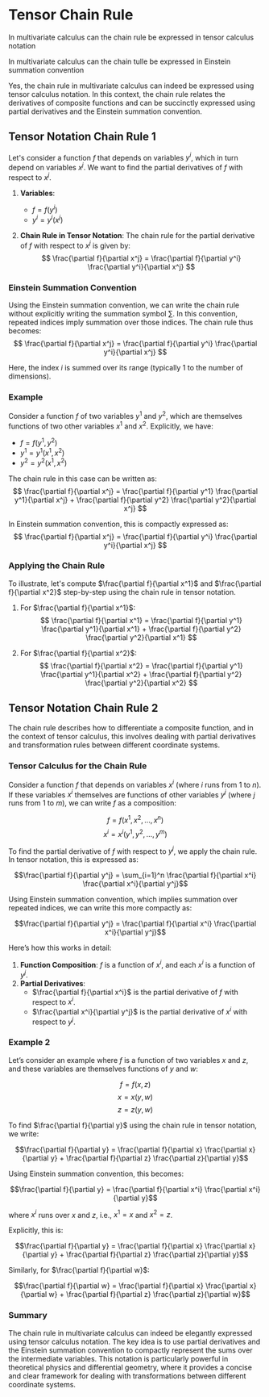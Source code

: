 # Tensor Chain Rule

In multivariate calculus can the chain rule be expressed in tensor calculus notation

In multivariate calculus can the chain tulle be expressed in Einstein summation convention

Yes, the chain rule in multivariate calculus can indeed be expressed using tensor calculus notation. In this context, the chain rule relates the derivatives of composite functions and can be succinctly expressed using partial derivatives and the Einstein summation convention.

## Tensor Notation Chain Rule 1

Let's consider a function $f$ that depends on variables $y^i$, which in turn depend on variables $x^j$. We want to find the partial derivatives of $f$ with respect to $x^j$.

1. **Variables**:
   - $f = f(y^i)$
   - $y^i = y^i(x^j)$

2. **Chain Rule in Tensor Notation**:
   The chain rule for the partial derivative of $f$ with respect to $x^j$ is given by:
   $$
   \frac{\partial f}{\partial x^j} = \frac{\partial f}{\partial y^i} \frac{\partial y^i}{\partial x^j}
   $$

### Einstein Summation Convention

Using the Einstein summation convention, we can write the chain rule without explicitly writing the summation symbol $\sum$. In this convention, repeated indices imply summation over those indices. The chain rule thus becomes:
$$
\frac{\partial f}{\partial x^j} = \frac{\partial f}{\partial y^i} \frac{\partial y^i}{\partial x^j}
$$

Here, the index $i$ is summed over its range (typically 1 to the number of dimensions).

### Example

Consider a function $f$ of two variables $y^1$ and $y^2$, which are themselves functions of two other variables $x^1$ and $x^2$. Explicitly, we have:

- $f = f(y^1, y^2)$
- $y^1 = y^1(x^1, x^2)$
- $y^2 = y^2(x^1, x^2)$

The chain rule in this case can be written as:
$$
\frac{\partial f}{\partial x^j} = \frac{\partial f}{\partial y^1} \frac{\partial y^1}{\partial x^j} + \frac{\partial f}{\partial y^2} \frac{\partial y^2}{\partial x^j}
$$

In Einstein summation convention, this is compactly expressed as:
$$
\frac{\partial f}{\partial x^j} = \frac{\partial f}{\partial y^i} \frac{\partial y^i}{\partial x^j}
$$

### Applying the Chain Rule

To illustrate, let's compute $\frac{\partial f}{\partial x^1}$ and $\frac{\partial f}{\partial x^2}$ step-by-step using the chain rule in tensor notation.

1. For $\frac{\partial f}{\partial x^1}$:
   $$
   \frac{\partial f}{\partial x^1} = \frac{\partial f}{\partial y^1} \frac{\partial y^1}{\partial x^1} + \frac{\partial f}{\partial y^2} \frac{\partial y^2}{\partial x^1}
   $$

2. For $\frac{\partial f}{\partial x^2}$:
   $$
   \frac{\partial f}{\partial x^2} = \frac{\partial f}{\partial y^1} \frac{\partial y^1}{\partial x^2} + \frac{\partial f}{\partial y^2} \frac{\partial y^2}{\partial x^2}
   $$

## Tensor Notation Chain Rule 2

The chain rule describes how to differentiate a composite function, and in the context of tensor calculus, this involves dealing with partial derivatives and transformation rules between different coordinate systems.

### Tensor Calculus for the Chain Rule

Consider a function $f$ that depends on variables $x^i$ (where $i$ runs from 1 to $n$). If these variables $x^i$ themselves are functions of other variables $y^j$ (where $j$ runs from 1 to $m$), we can write $f$ as a composition:

$$f = f(x^1, x^2, \ldots, x^n)$$
$$x^i = x^i(y^1, y^2, \ldots, y^m)$$

To find the partial derivative of $f$ with respect to $y^j$, we apply the chain rule. In tensor notation, this is expressed as:

$$\frac{\partial f}{\partial y^j} = \sum_{i=1}^n \frac{\partial f}{\partial x^i} \frac{\partial x^i}{\partial y^j}$$

Using Einstein summation convention, which implies summation over repeated indices, we can write this more compactly as:

$$\frac{\partial f}{\partial y^j} = \frac{\partial f}{\partial x^i} \frac{\partial x^i}{\partial y^j}$$

Here’s how this works in detail:

1. **Function Composition**: $f$ is a function of $x^i$, and each $x^i$ is a function of $y^j$.
2. **Partial Derivatives**:
   - $\frac{\partial f}{\partial x^i}$ is the partial derivative of $f$ with respect to $x^i$.
   - $\frac{\partial x^i}{\partial y^j}$ is the partial derivative of $x^i$ with respect to $y^j$.

### Example 2

Let’s consider an example where $f$ is a function of two variables $x$ and $z$, and these variables are themselves functions of $y$ and $w$:

$$f = f(x, z)$$
$$x = x(y, w)$$
$$z = z(y, w)$$

To find $\frac{\partial f}{\partial y}$ using the chain rule in tensor notation, we write:

$$\frac{\partial f}{\partial y} = \frac{\partial f}{\partial x} \frac{\partial x}{\partial y} + \frac{\partial f}{\partial z} \frac{\partial z}{\partial y}$$

Using Einstein summation convention, this becomes:

$$\frac{\partial f}{\partial y} = \frac{\partial f}{\partial x^i} \frac{\partial x^i}{\partial y}$$

where $x^i$ runs over $x$ and $z$, i.e., $x^1 = x$ and $x^2 = z$.

Explicitly, this is:

$$\frac{\partial f}{\partial y} = \frac{\partial f}{\partial x} \frac{\partial x}{\partial y} + \frac{\partial f}{\partial z} \frac{\partial z}{\partial y}$$

Similarly, for $\frac{\partial f}{\partial w}$:

$$\frac{\partial f}{\partial w} = \frac{\partial f}{\partial x} \frac{\partial x}{\partial w} + \frac{\partial f}{\partial z} \frac{\partial z}{\partial w}$$

### Summary

The chain rule in multivariate calculus can indeed be elegantly expressed using tensor calculus notation. The key idea is to use partial derivatives and the Einstein summation convention to compactly represent the sums over the intermediate variables. This notation is particularly powerful in theoretical physics and differential geometry, where it provides a concise and clear framework for dealing with transformations between different coordinate systems.
